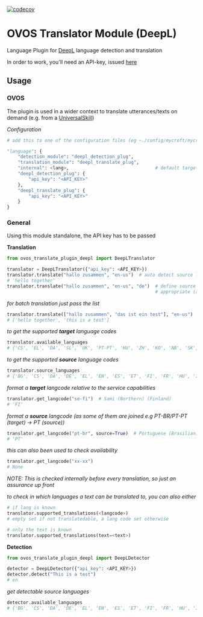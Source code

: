 [![codecov](https://codecov.io/github/OpenVoiceOS/ovos-translate-plugin-deepl/branch/dev/graph/badge.svg?token=TOViE9yLEg)](https://codecov.io/github/OpenVoiceOS/ovos-translate-plugin-deepl)

# OVOS Translator Module (DeepL)

Language Plugin for [DeepL](https://www.deepl.com/translator) language detection and translation

In order to work, you'll need an API-key, issued [here](https://www.deepl.com/pro-api?cta=header-pro-api)

## Usage

### OVOS

The plugin is used in a wider context to translate utterances/texts on demand (e.g. from a [UniversalSkill]())

_Configuration_
```python
# add this to one of the configuration files (eg ~./config/mycroft/mycroft.conf)

"language": {
    "detection_module": "deepl_detection_plug",
    "translation_module": "deepl_translate_plug",
    "internal": <lang>,                                # default target lang being used unless passed as arg
    "deepl_detection_plug": {
        "api_key": "<API_KEY>"
    },
    "deepl_translate_plug": {
        "api_key": "<API_KEY>"
    }
}

```

### General

Using this module standalone, the API key has to be passed


**Translation**
```python
from ovos_translate_plugin_deepl import DeepLTranslator

translator = DeepLTranslator({"api_key": <API_KEY>})
translator.translate("hallo zusammen", "en-us")  # auto detect source lang
# 'hello together'
translator.translate("hallo zusammen", "en-us", "de")  # define source lang; both languages can be passed ISO 639-1 (2-digit) /ISO 3166-1 (4-digit),
                                                       # appropriate (available) will be chosen
```
_for batch translation just pass the list_
```python
translator.translate(["hallo zusammen", "das ist ein test"], "en-us")
# ['hello together', 'this is a test'] 
```
_to get the supported **target** language codes_
```python
translator.available_languages
# {'CS', 'EL', 'DA', 'SL', 'UK', 'PT-PT', 'HU', 'ZH', 'KO', 'NB', 'SK', 'FR', 'LV', 'DE', 'ES', 'TR', 'NL', 'FI', 'IT', 'BG', 'PT-BR', 'ID', 'ET', 'RU', 'PL', 'SV', 'LT', 'EN-US', 'JA', 'RO', 'EN-GB'}
```
_to get the supported **source** language codes_
```python
translator.source_languages
# {'BG', 'CS', 'DA', 'DE', 'EL', 'EN', 'ES', 'ET', 'FI', 'FR', 'HU', 'ID', 'IT', 'JA', 'KO', 'LT', 'LV', 'NB', 'NL', 'PL', 'PT', 'RO', 'RU', 'SK', 'SL', 'SV', 'TR', 'UK', 'ZH'}
```
_format a **target** langcode relative to the service capabilities_
```python
translator.get_langcode("se-fi")  # Sami (Northern) (Finland)
# 'FI'
```
_format a **source** langcode (as some of them are joined e.g PT-BR/PT-PT (target) -> PT (source))_
```python
translator.get_langcode("pt-br", source=True)  # Portuguese (Brasilian)
# 'PT'
```
_this can also been used to check availability_
```python
translator.get_langcode("xx-xx")
# None
```
_NOTE: This is checked internally before every translation, so just an assurance up front_

_to check in which languages a text can be translated to, you can also either_
```python
# if lang is known
translator.supported_translations(<langcode>)
# empty set if not translatedable, a lang code set otherwise

# only the text is known
translator.supported_translations(text=<text>)
```

**Detection**
```python
from ovos_translate_plugin_deepl import DeepLDetector

detector = DeepLDetector({"api_key": <API_KEY>})
detector.detect("This is a test")
# en
```
_get detectable source languages_
```python
detector.available_languages
# {'BG', 'CS', 'DA', 'DE', 'EL', 'EN', 'ES', 'ET', 'FI', 'FR', 'HU', 'ID', 'IT', 'JA', 'KO', 'LT', 'LV', 'NB', 'NL', 'PL', 'PT', 'RO', 'RU', 'SK', 'SL', 'SV', 'TR', 'UK', 'ZH'}
```
